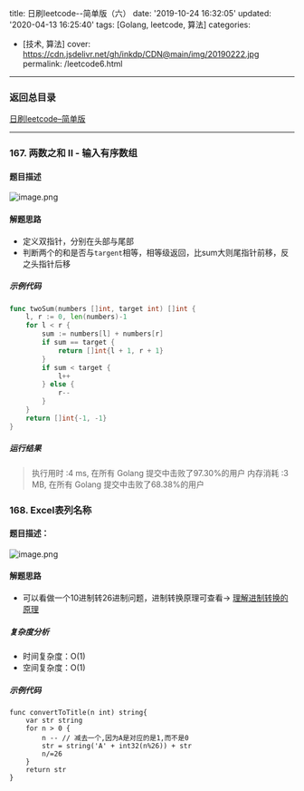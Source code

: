 title: 日刷leetcode--简单版（六）
date: '2019-10-24 16:32:05'
updated: '2020-04-13 16:25:40'
tags: [Golang, leetcode, 算法]
categories:
  - [技术, 算法]
cover: https://cdn.jsdelivr.net/gh/inkdp/CDN@main/img/20190222.jpg
permalink: /leetcode6.html
---

### 返回总目录

[日刷leetcode–简单版](https://inkdp.cn/leetcode.html)

---

### 167. 两数之和 II - 输入有序数组

#### 题目描述
![image.png](https://cdn.jsdelivr.net/gh/inkdp/CDN@main/img/image-56cb3cb1.png)
#### 解题思路
* 定义双指针，分别在头部与尾部
* 判断两个的和是否与`targent`相等，相等级返回，比sum大则尾指针前移，反之头指针后移
##### 示例代码
```go
func twoSum(numbers []int, target int) []int {
	l, r := 0, len(numbers)-1
	for l < r {
		sum := numbers[l] + numbers[r]
		if sum == target {
			return []int{l + 1, r + 1}
		}
		if sum < target {
			l++
		} else {
			r--
		}
	}
	return []int{-1, -1}
}
```
##### 运行结果
> 执行用时 :4 ms, 在所有 Golang 提交中击败了97.30%的用户
> 内存消耗 :3 MB, 在所有 Golang 提交中击败了68.38%的用户

### 168. Excel表列名称
#### 题目描述：
![image.png](https://cdn.jsdelivr.net/gh/inkdp/CDN@main/img/image-6f5a1e22.png)
#### 解题思路
* 可以看做一个10进制转26进制问题，进制转换原理可查看-> [理解进制转换的原理](https://zhuanlan.zhihu.com/p/75006709)
##### 复杂度分析

* 时间复杂度：O(1)
* 空间复杂度：O(1)
##### 示例代码
```
func convertToTitle(n int) string{
	var str string
	for n > 0 {
		n -- // 减去一个,因为A是对应的是1,而不是0
		str = string('A' + int32(n%26)) + str
		n/=26
	}
	return str
}
```

